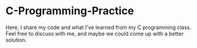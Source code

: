 # C-Programming-Practice
Here, I share my code and what I've learned from my C programming class. Feel free to discuss with me, and maybe we could come up with a better solution.
